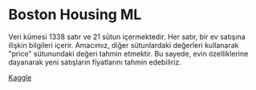 # Boston Housing ML
Veri kümesi 1338 satır ve 21 sütun içermektedir. Her satır, bir ev satışına ilişkin bilgileri içerir. Amacımız, diğer sütunlardaki değerleri kullanarak "price" sütunundaki değeri tahmin etmektir. Bu sayede, evin özelliklerine dayanarak yeni satışların fiyatlarını tahmin edebiliriz.

[Kaggle](https://www.kaggle.com/datasets/sukhmandeepsinghbrar/housing-price-dataset)